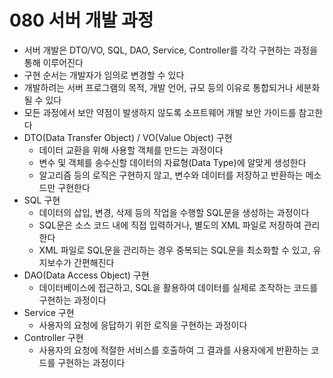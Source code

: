 # 080 서버 개발 과정

- 서버 개발은 DTO/VO, SQL, DAO, Service, Controller를 각각 구현하는 과정을 통해 이루어진다
- 구현 순서는 개발자가 임의로 변경할 수 있다
- 개발하려는 서버 프로그램의 목적, 개발 언어, 규모 등의 이유로 통합되거나 세분화될 수 있다
- 모든 과정에서 보안 약점이 발생하지 않도록 소프트웨어 개발 보안 가이드를 참고한다
- DTO(Data Transfer Object) / VO(Value Object) 구현
  - 데이터 교환을 위해 사용할 객체를 만드는 과정이다
  - 변수 및 객체를 송수신할 데이터의 자료형(Data Type)에 알맞게 생성한다
  - 알고리즘 등의 로직은 구현하지 않고, 변수와 데이터를 저장하고 반환하는 메소드만 구현한다
- SQL 구현
  - 데이터의 삽입, 변경, 삭제 등의 작업을 수행할 SQL문을 생성하는 과정이다
  - SQL문은 소스 코드 내에 직접 입력하거나, 별도의 XML 파일로 저장하여 관리한다
  - XML 파일로 SQL문을 관리하는 경우 중복되는 SQL문을 최소화할 수 있고, 유지보수가 간편해진다
- DAO(Data Access Object) 구현
  - 데이터베이스에 접근하고, SQL을 활용하여 데이터를 실제로 조작하는 코드를 구현하는 과정이다
- Service 구현
  - 사용자의 요청에 응답하기 위한 로직을 구현하는 과정이다
- Controller 구현
  - 사용자의 요청에 적절한 서비스를 호출하여 그 결과를 사용자에게 반환하는 코드를 구현하는 과정이다